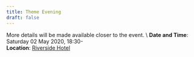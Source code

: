 ```yaml
---
title: Theme Evening
draft: false
---
```


More details will be made available closer to the event. \\
**Date and Time**: Saturday 02 May 2020, 18:30- \
**Location**: [Riverside Hotel](/venue)
